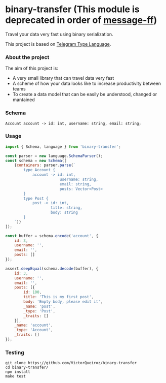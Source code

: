 # binary-transfer (This module is deprecated in order of [message-ff](https://www.npmjs.com/package/message-ff))

Travel your data very fast using binary serialization.

This project is based on [Telegram Type Language](https://core.telegram.org/).

### About the project

The aim of this project is:

- A very small library that can travel data very fast
- A scheme of how your data looks like to increase productivity between teams
- To create a data model that can be easily be understood, changed or mantained

### Schema
```
Account account -> id: int, username: string, email: string;
```

### Usage
```js
import { Schema, language } from 'binary-transfer';

const parser = new language.SchemaParser();
const schema = new Schema([
    {containers: parser.parse(`
        type Account {
            account -> id: int,
                        username: string,
                        email: string,
                        posts: Vector<Post>
        }
        type Post {
            post -> id: int,
                    title: string,
                    body: string
        }
    `)}
]);

const buffer = schema.encode('account', {
    id: 3,
    username: '',
    email: '',
    posts: []
});

assert.deepEqual(schema.decode(buffer), {
    id: 3,
    username: '',
    email: '',
    posts: [{
        id: 100,
        title: 'This is my first post',
        body: 'Empty body, please edit it',
        _name: 'post',
        _type: 'Post',
        _traits: []
    }],
    _name: 'account',
    _type: 'Account',
    _traits: []
});
```

### Testing
```
git clone https://github.com/VictorQueiroz/binary-transfer
cd binary-transfer/
npm install
make test
```
